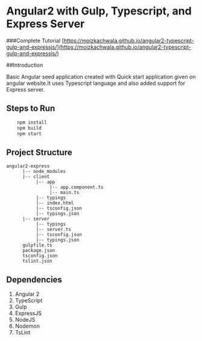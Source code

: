# Angular2 with Gulp, Typescript, and Express Server

###Complete Tutorial [https://moizkachwala.github.io/angular2-typescript-gulp-and-expressjs/](https://moizkachwala.github.io/angular2-typescript-gulp-and-expressjs/)

##Introduction

Basic Angular seed application created with Quick start application given on angular website.It uses Typescript language and also added support for Express server.

## Steps to Run
```sh
    npm install
    npm build
    npm start
```

## Project Structure

```
angular2-express
      |-- node_modules
      |-- client
           |-- app
                |-- app.component.ts
                |-- main.ts
           |-- typings
           |-- index.html
           |-- tsconfig.json
           |-- typings.json
      |-- server
           |-- typings
           |-- server.ts
           |-- tsconfig.json
           |-- typings.json
      gulpfile.ts
      package.json
      tsconfig.json
      tslint.json
```

## Dependencies

1. Angular 2
2. TypeScript
3. Gulp
4. ExpressJS
5. NodeJS
6. Nodemon
7. TsLint


